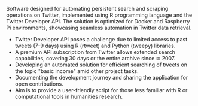 Software designed for automating persistent search and scraping operations on Twitter, implemented using R programming language and the Twitter Developer API. The solution is optimized for Docker and Raspberry Pi environments, showcasing seamless automation in Twitter data retrieval.
<br/>
- Twitter Developer API poses a challenge due to limited access to past tweets (7-9 days) using R (rtweet) and Python (tweepy) libraries.
- A premium API subscription from Twitter allows extended search capabilities, covering 30 days or the entire archive since ≅ 2007.
- Developing an automated solution for efficient searching of tweets on the topic "basic income" amid other project tasks.
- Documenting the development journey and sharing the application for open contributions.
- Aim is to provide a user-friendly script for those less familiar with R or computational tools in humanities research.
